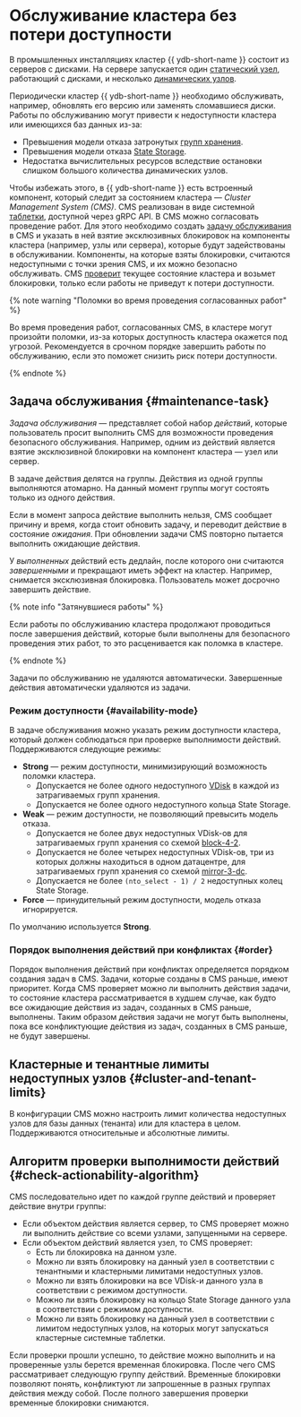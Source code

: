 # Обслуживание кластера без потери доступности

В промышленных инсталляциях кластер {{ ydb-short-name }} состоит из серверов с дисками. На сервере запускается один [статический узел](../cluster/topology.md), работающий с дисками, и несколько [динамических узлов](../cluster/topology.md).

Периодически кластер {{ ydb-short-name }} необходимо обслуживать, например, обновлять его версию или заменять сломавшиеся диски. Работы по обслуживанию могут привести к недоступности кластера или имеющихся баз данных из-за:
- Превышения модели отказа затронутых [групп хранения](../concepts/_includes/databases/storage_groups.md#storage-groups).
- Превышения модели отказа [State Storage](../deploy/configuration/config.md#domains-state).
- Недостатка вычислительных ресурсов вследствие остановки слишком большого количества динамических узлов.

Чтобы избежать этого, в {{ ydb-short-name }} есть встроенный компонент, который следит за состоянием кластера — *Cluster Management System (CMS)*. CMS реализован в виде системной [таблетки](../concepts/cluster/_includes/common_scheme_ydb/tablets.md#tablets), доступной через gRPC API. В CMS можно согласовать проведение работ. Для этого необходимо создать [задачу обслуживания](#maintenance-task) в CMS и указать в ней взятие эксклюзивных блокировок на компоненты кластера (например, узлы или сервера), которые будут задействованы в обслуживании. Компоненты, на которые взяты блокировки, считаются недоступными с точки зрения CMS, и их можно безопасно обслуживать. CMS [проверит](#check-actionability-algorithm) текущее состояние кластера и возьмет блокировки, только если работы не приведут к потери доступности.

{% note warning "Поломки во время проведения согласованных работ" %}

Во время проведения работ, согласованных CMS, в кластере могут произойти поломки, из-за которых доступность кластера окажется под угрозой. Рекомендуется в срочном порядке завершить работы по обслуживанию, если это поможет снизить риск потери доступности.

{% endnote %}

## Задача обслуживания {#maintenance-task}

*Задача обслуживания* — представляет собой набор *действий*, которые пользователь просит выполнить CMS для возможности проведения безопасного обслуживания. Например, одним из действий является взятие эксклюзивной блокировки на компонент кластера — узел или сервер. 

В задаче действия делятся на группы. Действия из одной группы выполняются атомарно. На данный момент группы могут состоять только из одного действия.

Если в момент запроса действие выполнить нельзя, CMS сообщает причину и время, когда стоит обновить задачу, и переводит действие в состояние *ожидания*. При обновлении задачи CMS повторно пытается выполнить ожидающие действия.

У *выполненных* действий есть дедлайн, после которого они считаются *завершенными* и прекращают иметь эффект на кластер. Например, снимается эксклюзивная блокировка. Пользователь может досрочно завершить действие.

{% note info "Затянувшиеся работы" %}

Если работы по обслуживанию кластера продолжают проводиться после завершения действий, которые были выполнены для безопасного проведения этих работ, то это расценивается как поломка в кластере.

{% endnote %}

Задачи по обслуживанию не удаляются автоматически. Завершенные действия автоматически удаляются из задачи.

### Режим доступности {#availability-mode}

В задаче обслуживания можно указать режим доступности кластера, который должен соблюдаться при проверке выполнимости действий. Поддерживаются следующие режимы:
- **Strong** — режим доступности, минимизирующий возможность поломки кластера.
    - Допускается не более одного недоступного [VDisk](../concepts/cluster/_includes/distributed_storage/distributed_storage_interface.md#storage-groups) в каждой из затрагиваемых групп хранения.
    - Допускается не более одного недоступного кольца State Storage.
- **Weak** — режим доступности, не позволяющий превысить модель отказа.
    - Допускается не более двух недоступных VDisk-ов для затрагиваемых групп хранения со схемой [block-4-2](../administration/production-storage-config.md#reliability).
    - Допускается не более четырех недоступных VDisk-ов, три из которых должны находиться в одном датацентре, для затрагиваемых групп хранения со схемой [mirror-3-dc](../administration/production-storage-config.md#reliability). 
    - Допускается не более `(nto_select - 1) / 2` недоступных колец State Storage.
- **Force** — принудительный режим доступности, модель отказа игнорируется.

По умолчанию используется **Strong**.

### Порядок выполнения действий при конфликтах {#order}

Порядок выполнения действий при конфликтах определяется порядком создания задач в CMS. Задачи, которые созданы в CMS раньше, имеют приоритет. Когда CMS проверяет можно ли выполнить действия задачи, то состояние кластера рассматривается в худшем случае, как будто все ожидающие действия из задач, созданных в CMS раньше, выполнены. Таким образом действия задачи не могут быть выполнены, пока все конфликтующие действия из задач, созданных в CMS раньше, не будут завершены.

## Кластерные и тенантные лимиты недоступных узлов {#cluster-and-tenant-limits}

В конфигурации CMS можно настроить лимит количества недоступных узлов для базы данных (тенанта) или для кластера в целом. Поддерживаются относительные и абсолютные лимиты.

## Алгоритм проверки выполнимости действий {#check-actionability-algorithm}

CMS последовательно идет по каждой группе действий и проверяет действие внутри группы:
- Если объектом действия является сервер, то CMS проверяет можно ли выполнить действие со всеми узлами, запущенными на сервере. 
- Если объектом действий является узел, то CMS проверяет:
    - Есть ли блокировка на данном узле.
    - Можно ли взять блокировку на данный узел в соответствии с тенантными и кластерными лимитами недоступных узлов.
    - Можно ли взять блокировки на все VDisk-и данного узла в соответствии с режимом доступности.
    - Можно ли взять блокировку на кольцо State Storage данного узла в соответствии с режимом доступности.
    - Можно ли взять блокировку на данный узел в соответствии с лимитом недоступных узлов, на которых могут запускаться кластерные системные таблетки.
    
Если проверки прошли успешно, то действие можно выполнить и на проверенные узлы берется временная блокировка. После чего CMS рассматривает следующую группу действий. Временные блокировки позволяют понять, конфликтуют ли запрошенные в разных группах действия между собой. После полного завершения проверки временные блокировки снимаются.

